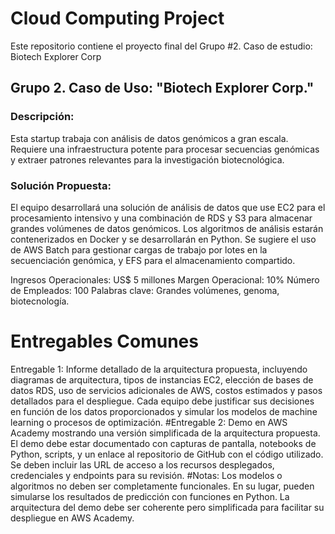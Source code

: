 # Cloud Computing Project
Este repositorio contiene el proyecto final del Grupo #2. Caso de estudio: Biotech Explorer Corp

## Grupo 2. Caso de Uso: "Biotech Explorer Corp."
### Descripción:
Esta startup trabaja con análisis de datos genómicos a gran escala. Requiere una infraestructura potente para procesar secuencias genómicas y extraer patrones relevantes para la investigación biotecnológica.
### Solución Propuesta:
El equipo desarrollará una solución de análisis de datos que use EC2 para el procesamiento intensivo y una combinación de RDS y S3 para almacenar grandes volúmenes de datos genómicos. Los algoritmos de análisis estarán contenerizados en Docker y se desarrollarán en Python. Se sugiere el uso de AWS Batch para gestionar cargas de trabajo por lotes en la secuenciación genómica, y EFS para el almacenamiento compartido.

Ingresos Operacionales: US$ 5 millones
Margen Operacional: 10%
Número de Empleados: 100
Palabras clave: Grandes volúmenes, genoma, biotecnología.

# Entregables Comunes
Entregable 1:
Informe detallado de la arquitectura propuesta, incluyendo diagramas de arquitectura, tipos de instancias EC2, elección de bases de datos RDS, uso de servicios adicionales de AWS, costos estimados y pasos detallados para el despliegue. Cada equipo debe justificar sus decisiones en función de los datos proporcionados y simular los modelos de machine learning o procesos de optimización.
#Entregable 2:
Demo en AWS Academy mostrando una versión simplificada de la arquitectura propuesta. El demo debe estar documentado con capturas de pantalla, notebooks de Python, scripts, y un enlace al repositorio de GitHub con el código utilizado. Se deben incluir las URL de acceso a los recursos desplegados, credenciales y endpoints para su revisión.
#Notas:
Los modelos o algoritmos no deben ser completamente funcionales. En su lugar, pueden simularse los resultados de predicción con funciones en Python. La arquitectura del demo debe ser coherente pero simplificada para facilitar su despliegue en AWS Academy.


